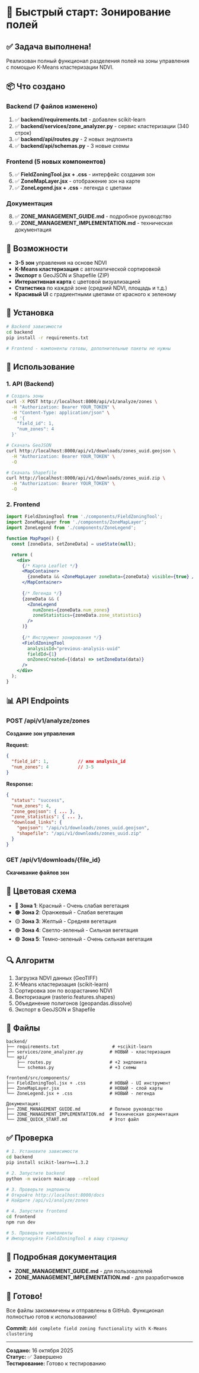 # 🚀 Быстрый старт: Зонирование полей

## ✅ Задача выполнена!

Реализован полный функционал разделения полей на зоны управления с помощью K-Means кластеризации NDVI.

## 📦 Что создано

### Backend (7 файлов изменено)
1. ✅ **backend/requirements.txt** - добавлен scikit-learn
2. ✅ **backend/services/zone_analyzer.py** - сервис кластеризации (340 строк)
3. ✅ **backend/api/routes.py** - 2 новых эндпоинта
4. ✅ **backend/api/schemas.py** - 3 новые схемы

### Frontend (5 новых компонентов)
5. ✅ **FieldZoningTool.jsx + .css** - интерфейс создания зон
6. ✅ **ZoneMapLayer.jsx** - отображение зон на карте
7. ✅ **ZoneLegend.jsx + .css** - легенда с цветами

### Документация
8. ✅ **ZONE_MANAGEMENT_GUIDE.md** - подробное руководство
9. ✅ **ZONE_MANAGEMENT_IMPLEMENTATION.md** - техническая документация

## 🎯 Возможности

- **3-5 зон** управления на основе NDVI
- **K-Means кластеризация** с автоматической сортировкой
- **Экспорт** в GeoJSON и Shapefile (ZIP)
- **Интерактивная карта** с цветовой визуализацией
- **Статистика** по каждой зоне (средний NDVI, площадь и т.д.)
- **Красивый UI** с градиентными цветами от красного к зеленому

## 🔧 Установка

```bash
# Backend зависимости
cd backend
pip install -r requirements.txt

# Frontend - компоненты готовы, дополнительные пакеты не нужны
```

## 🚀 Использование

### 1. API (Backend)

```bash
# Создать зоны
curl -X POST http://localhost:8000/api/v1/analyze/zones \
  -H "Authorization: Bearer YOUR_TOKEN" \
  -H "Content-Type: application/json" \
  -d '{
    "field_id": 1,
    "num_zones": 4
  }'

# Скачать GeoJSON
curl http://localhost:8000/api/v1/downloads/zones_uuid.geojson \
  -H "Authorization: Bearer YOUR_TOKEN" \
  -O

# Скачать Shapefile
curl http://localhost:8000/api/v1/downloads/zones_uuid.zip \
  -H "Authorization: Bearer YOUR_TOKEN" \
  -O
```

### 2. Frontend

```jsx
import FieldZoningTool from './components/FieldZoningTool';
import ZoneMapLayer from './components/ZoneMapLayer';
import ZoneLegend from './components/ZoneLegend';

function MapPage() {
  const [zoneData, setZoneData] = useState(null);

  return (
    <div>
      {/* Карта Leaflet */}
      <MapContainer>
        {zoneData && <ZoneMapLayer zoneData={zoneData} visible={true} />}
      </MapContainer>
      
      {/* Легенда */}
      {zoneData && (
        <ZoneLegend 
          numZones={zoneData.num_zones}
          zoneStatistics={zoneData.zone_statistics}
        />
      )}
      
      {/* Инструмент зонирования */}
      <FieldZoningTool
        analysisId="previous-analysis-uuid"
        fieldId={1}
        onZonesCreated={(data) => setZoneData(data)}
      />
    </div>
  );
}
```

## 📊 API Endpoints

### POST /api/v1/analyze/zones
**Создание зон управления**

**Request:**
```json
{
  "field_id": 1,           // или analysis_id
  "num_zones": 4           // 3-5
}
```

**Response:**
```json
{
  "status": "success",
  "num_zones": 4,
  "zone_geojson": { ... },
  "zone_statistics": { ... },
  "download_links": {
    "geojson": "/api/v1/downloads/zones_uuid.geojson",
    "shapefile": "/api/v1/downloads/zones_uuid.zip"
  }
}
```

### GET /api/v1/downloads/{file_id}
**Скачивание файлов зон**

## 🎨 Цветовая схема

- 🔴 **Зона 1**: Красный - Очень слабая вегетация
- 🟠 **Зона 2**: Оранжевый - Слабая вегетация
- 🟡 **Зона 3**: Желтый - Средняя вегетация
- 🟢 **Зона 4**: Светло-зеленый - Сильная вегетация
- 🟢 **Зона 5**: Темно-зеленый - Очень сильная вегетация

## 🔍 Алгоритм

1. Загрузка NDVI данных (GeoTIFF)
2. K-Means кластеризация (scikit-learn)
3. Сортировка зон по возрастанию NDVI
4. Векторизация (rasterio.features.shapes)
5. Объединение полигонов (geopandas.dissolve)
6. Экспорт в GeoJSON и Shapefile

## 📁 Файлы

```
backend/
├── requirements.txt                    # +scikit-learn
├── services/zone_analyzer.py          # НОВЫЙ - кластеризация
└── api/
    ├── routes.py                      # +2 эндпоинта
    └── schemas.py                     # +3 схемы

frontend/src/components/
├── FieldZoningTool.jsx + .css         # НОВЫЙ - UI инструмент
├── ZoneMapLayer.jsx                   # НОВЫЙ - слой карты
└── ZoneLegend.jsx + .css              # НОВЫЙ - легенда

Документация:
├── ZONE_MANAGEMENT_GUIDE.md           # Полное руководство
├── ZONE_MANAGEMENT_IMPLEMENTATION.md  # Техническая документация
└── ZONE_QUICK_START.md                # Этот файл
```

## ✅ Проверка

```bash
# 1. Установите зависимости
cd backend
pip install scikit-learn==1.3.2

# 2. Запустите backend
python -m uvicorn main:app --reload

# 3. Проверьте эндпоинты
# Откройте http://localhost:8000/docs
# Найдите /api/v1/analyze/zones

# 4. Запустите frontend
cd frontend
npm run dev

# 5. Проверьте компоненты
# Импортируйте FieldZoningTool в вашу страницу
```

## 📖 Подробная документация

- **ZONE_MANAGEMENT_GUIDE.md** - для пользователей
- **ZONE_MANAGEMENT_IMPLEMENTATION.md** - для разработчиков

## 🎉 Готово!

Все файлы закоммичены и отправлены в GitHub. Функционал полностью готов к использованию!

**Commit:** `Add complete field zoning functionality with K-Means clustering`

---

**Создано:** 16 октября 2025  
**Статус:** ✅ Завершено  
**Тестирование:** Готово к тестированию

